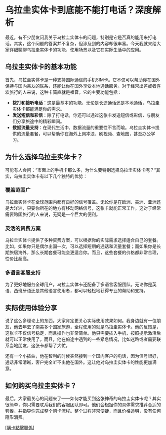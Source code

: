 # 乌拉圭实体卡到底能不能打电话？深度解析

最近，有不少朋友问我关于乌拉圭实体卡的问题，特别是它是否真的能用来打电话。其实，这个问题的答案并不复杂，但涉及到的内容却很丰富。今天我就来给大家详细聊聊乌拉圭实体卡的功能、使用场景以及它在实际生活中的应用。

## 乌拉圭实体卡的基本功能

首先，乌拉圭实体卡是一种支持国际通信的手机SIM卡。它不仅可以帮助你在国外保持与国内亲友的联系，还能让你在国外享受本地通话服务。对于经常出差或者喜欢旅行的人来说，这种卡简直就是福音。它的主要功能包括：

- **拨打和接听电话**：这是最基本的功能，无论是长途通话还是本地通话，乌拉圭实体卡都能满足你的需求。
- **发送短信和彩信**：除了打电话，你还可以通过这张卡发送短信或彩信，与朋友们分享旅途中的精彩瞬间。
- **数据流量支持**：在现代生活中，数据流量的重要性不言而喻。乌拉圭实体卡提供的流量套餐，可以帮助你在海外上网冲浪、刷视频、查地图，甚至办公学习。

## 为什么选择乌拉圭实体卡？

可能有人会问：“市面上的手机卡那么多，为什么要特别选择乌拉圭实体卡呢？”其实，乌拉圭实体卡有以下几个独特的优势：

### 覆盖范围广

乌拉圭实体卡在全球范围内都有良好的信号覆盖。无论你是在欧洲、美洲、亚洲还是大洋洲，只要你所在的地方有移动网络信号，这张卡就能正常工作。这对于经常需要跨国旅行的人来说，无疑是一个巨大的便利。

### 灵活的资费方案

乌拉圭实体卡提供了多种资费方案，可以根据你的实际需求选择适合自己的套餐。比如，如果你只是偶尔出国一次，可以选择短期的通话和流量套餐；而如果你是长期旅居海外，那么长期套餐可能会更适合你。而且，这些套餐的价格都非常合理，性价比超高。

### 多语言客服支持

为了更好地服务全球用户，乌拉圭实体卡还配备了多语言客服团队。无论你是英语、西班牙语还是其他语言使用者，都可以轻松地获得专业的帮助和支持。

## 实际使用体验分享

说了这么多理论上的东西，大家肯定更关心实际使用效果如何。我身边就有一位朋友，他去年去了南美多个国家旅游，全程使用的就是乌拉圭实体卡。他的反馈是，这张卡不仅信号稳定，而且操作也非常简单。他只需要插入手机，按照提示激活后就可以正常使用了。而且，他在旅途中遇到的一些紧急情况，比如迷路或者需要联系当地朋友，这张卡都帮了大忙。

还有一个小插曲，他在智利的时候突然接到一个国内客户的电话，因为信号很好，通话非常清晰，客户完全听不出他在国外。这让他对乌拉圭实体卡的性能更加满意。

## 如何购买乌拉圭实体卡？

最后，大家最关心的问题来了——如何才能买到这张神奇的乌拉圭实体卡呢？其实很简单，你只需要联系我们的客服团队即可。他们会根据你的具体需求推荐合适的套餐，并指导你完成整个购卡流程。整个过程非常便捷，而且价格透明，没有任何隐形消费。

[[購卡點擊聯係](https://t.me/s/SXDXQF)]